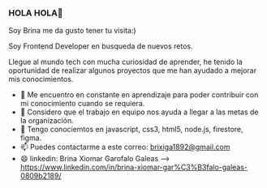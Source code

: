 ### HOLA HOLA👋
Soy Brina me da gusto tener tu visita:)

Soy Frontend Developer en busqueda de nuevos retos.

Llegue al mundo tech con mucha curiosidad de aprender, he tenido la oportunidad de realizar algunos proyectos que me han ayudado a mejorar mis conocimientos.

- 🌱 Me encuentro en constante en aprendizaje para poder contribuir con mi conocimiento cuando se requiera.
- 👯 Considero que el trabajo en equipo nos ayuda a llegar a las metas de la organización.
- 💬 Tengo conociemtos en javascript, css3, html5, node.js, firestore, figma.
- 📫 Puedes contactarme a este correo: brixiga1892@gmail.com
- 😄 linkedin: Brina Xiomar Garofalo Galeas --> https://www.linkedin.com/in/brina-xiomar-gar%C3%B3falo-galeas-0809b2189/


 
<!--
**BrinaGarofalo/BrinaGarofalo** is a ✨ _special_ ✨ repository because its `README.md` (this file) appears on your GitHub profile.

Here are some ideas to get you started:

- 🔭 I’m currently working on ...
- 🌱 I’m currently learning ...
- 👯 I’m looking to collaborate on ...
- 🤔 I’m looking for help with ...
- 💬 Ask me about ...
- 📫 How to reach me: ...
- 😄 Pronouns: ...
- ⚡ Fun fact: ...
-->
